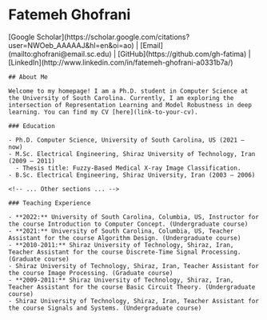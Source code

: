 # Fatemeh Ghofrani

<div class="container">
  <div class="left">
    [Google Scholar](https://scholar.google.com/citations?user=NWOeb_AAAAAJ&hl=en&oi=ao) |
    [Email](mailto:ghofrani@email.sc.edu) |
    [GitHub](https://github.com/gh-fatima) |
    [LinkedIn](http://www.linkedin.com/in/fatemeh-ghofrani-a0331b7a/)
  </div>

  <div class="right">

    ## About Me

    Welcome to my homepage! I am a Ph.D. student in Computer Science at the University of South Carolina. Currently, I am exploring the intersection of Representation Learning and Model Robustness in deep learning. You can find my CV [here](link-to-your-cv).

    ### Education

    - Ph.D. Computer Science, University of South Carolina, US (2021 – now)
    - M.Sc. Electrical Engineering, Shiraz University of Technology, Iran (2009 – 2011)
      - Thesis title: Fuzzy-Based Medical X-ray Image Classification.
    - B.Sc. Electrical Engineering, Shiraz University, Iran (2003 – 2006)

    <!-- ... Other sections ... -->

    ### Teaching Experience

    - **2022:** University of South Carolina, Columbia, US, Instructor for the course Introduction to Computer Concept. (Undergraduate course)
    - **2021:** University of South Carolina, Columbia, US, Teacher Assistant for the course Algorithm Design. (Undergraduate course)
    - **2010-2011:** Shiraz University of Technology, Shiraz, Iran, Teacher Assistant for the course Discrete-Time Signal Processing. (Graduate course)
    - Shiraz University of Technology, Shiraz, Iran, Teacher Assistant for the course Image Processing. (Graduate course)
    - **2009-2011:** Shiraz University of Technology, Shiraz, Iran, Teacher Assistant for the course Basic Circuit Theory. (Undergraduate course)
    - Shiraz University of Technology, Shiraz, Iran, Teacher Assistant for the course Signals and Systems. (Undergraduate course)
  </div>
</div>
